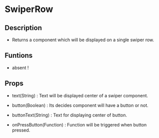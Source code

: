 # SwiperRow

## Description

- Returns a component which will be displayed on a single swiper row.

## Funtions

- absent !

## Props

- text(String) : Text will be displayed center of a swiper component.

- button(Boolean) : Its decides component will have a button or not.

- buttonText(String) : Text for displaying center of button.

- onPressButton(Function) : Function will be triggered when button pressed.